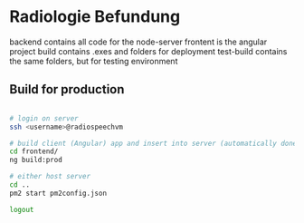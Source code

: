 # Radiologie Befundung

backend contains all code for the node-server
frontent is the angular project
build contains .exes and folders for deployment
test-build contains the same folders, but for testing environment

## Build for production

```bash

# login on server
ssh <username>@radiospeechvm

# build client (Angular) app and insert into server (automatically done)
cd frontend/
ng build:prod

# either host server 
cd ..
pm2 start pm2config.json

logout
```